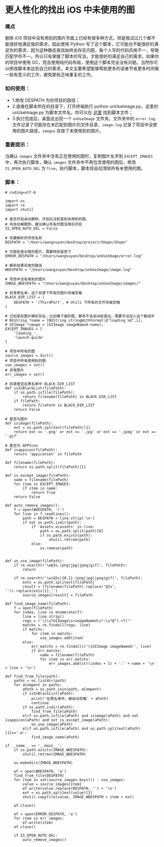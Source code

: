 # 更人性化的找出 iOS 中未使用的图
### 痛点

删除 iOS 项目中没有用到的图片市面上已经有很多种方式，但是我试过几个都不能很好地满足我的需求，因此使用 Python 写了这个脚本，它可能也不能很好的满足你的需求，因为这种静态查找始终会存在问题，每个人写的代码风格不一，导致匹配字符不一。所以只有掌握了脚本的写法，才能很好的满足自己的需求。如果你的项目中使用 OC，而且使用纯代码布局，使用这个脚本完全没有问题。当然你可以修改脚本来达到自己的需求。本文主要希望能够帮助更多的读者节省更多时间做一些有意义的工作，避免那些乏味重复的工作。

### 如何使用：

- 1.修改 DESPATH 为你项目的路径；
- 2.直接在脚本所在的目录下，打开终端执行 python unUseImage.py，这里的 unUseImage.py 为脚本文件名。你可以在 [这里](https://github.com/lefex/TCZLocalizableTool/blob/master/LocalToos/unUseImage.py) 找到脚本文件；
- 3.执行完成后，桌面会出现一个 `unUseImage` 文件夹。文件夹中的 `error.log` 文件记录了可能存在未匹配到图片的文件目录，`image.log` 记录了项目中没使用的图片路径，`images` 存放了未使用到的图片。

### 重要提示：

当确认 `images` 文件夹中含有正在使用的图时，复制图片名字到 `EXCEPT_IMAGES` 中，再次执行脚本，确认 `images` 文件夹中不再包含使用的图后，修改 `IS_OPEN_AUTO_DEL` 为 `True`，执行脚本，脚本将自动清除所有未使用的图。

### 脚本：

```
# coding=utf-8 

import os
import re
import shutil

# 是否开启自动删除，开启后当检查到未用到的图，
# 将自动被删除。建议确认所有的图没用后开启
IS_OPEN_AUTO_DEL = False

# 将要解析的项目名称 
DESPATH = "/Users/wangsuyan/desktop/project/Shopn/Shopn"

# 可能检查出错的图片，需要特别留意下
ERROR_DESPATH = "/Users/wangsuyan/Desktop/unUseImage/error.log"

# 解析结果存放的路径
WDESPATH = "/Users/wangsuyan/Desktop/unUseImage/image.log"

# 项目中没有用到的图片
IMAGE_WDESPATH = "/Users/wangsuyan/Desktop/unUseImage/images/"

# 目录黑名单，这个目录下所有的图片将被忽略
BLACK_DIR_LIST = [
    DESPATH + '/ThirdPart', # Utils 下所有的文件将被忽略 
]

# 已知某些图片确实存在，比如像下面的图，脚本不会自动检查出，需要手动加入这个数组中
# NSString *name = [NSString stringWithFormat:@"loading_%d",i];
# UIImage *image = [UIImage imageNamed:name];
EXCEPT_IMAGES = [
    'loading_',
    'launch-guide'
]

# 项目中所有的图
source_images = dict()
# 项目中所有使用到的图
use_images = set()
# 异常图片
err_images = set()

# 目录是否在黑名单中 BLACK_DIR_LIST
def isInBlackList(filePath):
    if os.path.isfile(filePath):
        return filename(filePath) in BLACK_DIR_LIST
    if filePath:
        return filePath in BLACK_DIR_LIST
    return False

# 是否为图片
def isimage(filePath):
    ext = os.path.splitext(filePath)[1]
    return ext == '.png' or ext == '.jpg' or ext == '.jpeg' or ext == '.gif'

# 是否为 APPIcon
def isappicon(filePath):
    return 'appiconset' in filePath

def filename(filePath):
    return os.path.split(filePath)[1]

def is_except_image(filePath):
    name = filename(filePath)
    for item in EXCEPT_IMAGES:
        if item in name:
            return True
    return False

def auto_remove_images():
    f = open(WDESPATH, 'r')
    for line in f.readlines():
        path = DESPATH + line.strip('\n')
        if not os.path.isdir(path):
            if 'Assets.xcassets' in line:
                path = os.path.split(path)[0]
                if os.path.exists(path):
                    shutil.rmtree(path)
            else:
                os.remove(path)


def un_use_image(filePath):
    if re.search(r'\w@3x.(png|jpg|jpeg|gif)', filePath):
        return

    if re.search(r'\w(@2x){0,1}.(png|jpg|jpeg|gif)', filePath):
        exts = os.path.splitext(filePath)
        result = (filename(filePath).replace('@2x', '')).replace(exts[1],'')
        source_images[result] = filePath

def find_image_name(filePath):
    f = open(filePath)
    for index, line in enumerate(f):
        line = line.strip()
        regx = r'\[\s*UIImage\s+imageNamed\s*:\s*@"(.+?)"'
        matchs = re.findall(regx, line)
        if matchs:
            for item in matchs:
                use_images.add(item)
        else:
            err_matchs = re.findall(r'\[UIImage imageNamed:', line)
            if err_matchs:
                name = filename(filePath)
                for item in err_matchs:
                    err_images.add(str(index + 1) + ':' + name + '\n' + line + '\n')

def find_from_file(path):
    paths = os.listdir(path)
    for aCompent in paths:
        aPath = os.path.join(path, aCompent)
        if isInBlackList(aPath):
            print('在黑名单中，被自动忽略' + aPath)
            continue
        if os.path.isdir(aPath):
            find_from_file(aPath)
        elif os.path.isfile(aPath) and isimage(aPath) and not isappicon(aPath) and not is_except_image(aPath):
            un_use_image(aPath)
        elif os.path.isfile(aPath) and os.path.splitext(aPath)[1]=='.m':
            find_image_name(aPath)

if __name__ == '__main__':
    if os.path.exists(IMAGE_WDESPATH):
        shutil.rmtree(IMAGE_WDESPATH)

    os.makedirs(IMAGE_WDESPATH)

    wf = open(WDESPATH, 'w')
    find_from_file(DESPATH)
    for item in set(source_images.keys()) - use_images:
        value = source_images[item]
        wf.write(value.replace(DESPATH, '') + '\n')
        ext = os.path.splitext(value)[1]
        shutil.copyfile(value, IMAGE_WDESPATH + item + ext)

    wf.close()

    ef = open(ERROR_DESPATH, 'w')
    for item in err_images:
        ef.write(item)
    ef.close()

    if IS_OPEN_AUTO_DEL:
        auto_remove_images()
```

